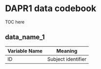 # DAPR1 data codebook

TOC here


## data_name_1

| Variable Name | Meaning            |
|---------------|--------------------|
| ID            | Subject identifier |
